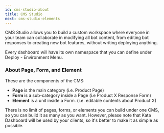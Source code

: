 ```yaml
---
id: cms-studio-about
title: CMS Studio
next: cms-studio-elements
---
```


CMS Studio allows you to build a custom workspace where everyone in your team can collaborate in modifying all bot content, from editing bot responses to creating new bot features, without writing deploying anything.

Every dashboard will have its own namespace that you can define under Deploy - Environment Menu.

### About Page, Form, and Element

These are the components of the CMS:

- **Page** is the main category (i.e. Product Page)
- **Form** is a sub-category inside a Page (i.e Product X Response Form)
- **Element** is a unit inside a Form. (i.e. editable contents about Product X)

There is no limit of pages, forms, or elements you can build under one CMS, so you can build it as many as you want. However, please note that Kata Dashboard will be used by your clients, so it's better to make it as simple as possible.
